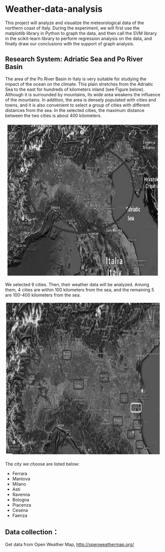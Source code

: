 # Weather-data-analysis
This project will analyze and visualize the meteorological data of the northern coast of Italy. During the experiment, we will first use the matplotlib library in Python to graph the data, and then call the SVM library in the scikit-learn library to perform regression analysis on the data, and finally draw our conclusions with the support of graph analysis.

## Research System: Adriatic Sea and Po River Basin
The area of the Po River Basin in Italy is very suitable for studying the impact of the ocean on the climate. This plain stretches from the Adriatic Sea to the east for hundreds of kilometers inland (see Figure below). Although it is surrounded by mountains, its wide area weakens the influence of the mountains. In addition, the area is densely populated with cities and towns, and it is also convenient to select a group of cities with different distances from the sea. In the selected cities, the maximum distance between the two cities is about 400 kilometers.

<p align="center">
	<img src="https://github.com/bochendong/Weather-data-analysis/raw/master/image/map.png"
        width="900" height="500">
	<p align="center">
</p>

We selected 9 cities. Then, their weather data will be analyzed. Among them, 4 cities are within 100 kilometers from the sea, and the remaining 5 are 100-400 kilometers from the sea.
<p align="center">
	<img src="https://github.com/bochendong/Weather-data-analysis/raw/master/image/map2.png"
        width="900" height="500">
	<p align="center">
</p>

The city we choose are listed below:
* Ferrara
* Mantova
* Milano
* Asti
* Ravenna
* Bologna
* Piacenza
* Cesena
* Faenza

## Data collection：
Get data from Open Weather Map, http://openweathermap.org/

